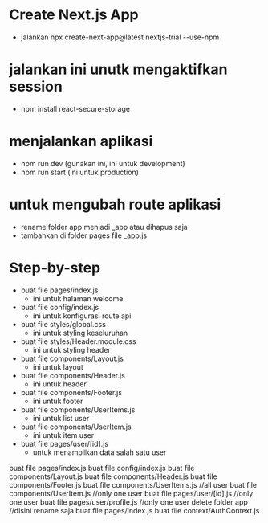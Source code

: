 # Create Next.js App
- jalankan npx create-next-app@latest nextjs-trial --use-npm

# jalankan ini unutk mengaktifkan session
- npm install react-secure-storage

# menjalankan aplikasi
- npm run dev (gunakan ini, ini untuk development)
- npm run start (ini untuk production)

# untuk mengubah route aplikasi
- rename folder app menjadi _app atau dihapus saja
- tambahkan di folder pages file _app.js

# Step-by-step
- buat file pages/index.js
  - ini untuk halaman welcome
- buat file config/index.js
  - ini untuk konfigurasi route api
- buat file styles/global.css
  - ini untuk styling keseluruhan
- buat file styles/Header.module.css
  - ini untuk styling header
- buat file components/Layout.js
  - ini untuk layout
- buat file components/Header.js
  - ini untuk header
- buat file components/Footer.js
  - ini untuk footer
- buat file components/UserItems.js
  - ini untuk list user
- buat file components/UserItem.js
  - ini untuk item user
- buat file pages/user/[id].js
  - untuk menampilkan data salah satu user

buat file pages/index.js buat file config/index.js buat file components/Layout.js buat file components/Header.js buat file components/Footer.js buat file components/UserItems.js //all user buat file components/UserItem.js //only one user buat file pages/user/[id].js //only one user buat file pages/user/profile.js //only one user delete folder app //disini rename saja buat file pages/index.js buat file context/AuthContext.js